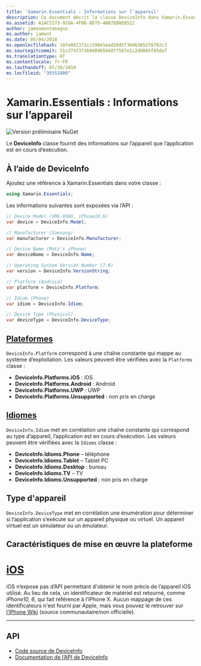 ```yaml
---
title: 'Xamarin.Essentials : Informations sur l’appareil'
description: Ce document décrit la classe DeviceInfo dans Xamarin.Essentials, qui fournit des informations sur l’appareil, l’application est en cours d’exécution.
ms.assetid: A1AC5373-926A-4FB6-8D7D-4B87EB8EB522
author: jamesmontemagno
ms.author: jamont
ms.date: 05/04/2018
ms.openlocfilehash: 18fe081372cc190e5ead2045f36d63652f8702c3
ms.sourcegitcommit: 51c274f37369d8965b68ff587e1c2d9865f85da7
ms.translationtype: HT
ms.contentlocale: fr-FR
ms.lasthandoff: 07/30/2018
ms.locfileid: "39353800"
---
```

# <a name="xamarinessentials-device-information"></a>Xamarin.Essentials : Informations sur l’appareil

![Version préliminaire NuGet](~/media/shared/pre-release.png)

Le **DeviceInfo** classe fournit des informations sur l’appareil que l’application est en cours d’exécution.

## <a name="using-deviceinfo"></a>À l’aide de DeviceInfo

Ajoutez une référence à Xamarin.Essentials dans votre classe :

```csharp
using Xamarin.Essentials;
```

Les informations suivantes sont exposées via l’API :

```csharp
// Device Model (SMG-950U, iPhone10,6)
var device = DeviceInfo.Model;

// Manufacturer (Samsung)
var manufacturer = DeviceInfo.Manufacturer;

// Device Name (Motz's iPhone)
var deviceName = DeviceInfo.Name;

// Operating System Version Number (7.0)
var version = DeviceInfo.VersionString;

// Platform (Android)
var platform = DeviceInfo.Platform;

// Idiom (Phone)
var idiom = DeviceInfo.Idiom;

// Device Type (Physical)
var deviceType = DeviceInfo.DeviceType;
```

## <a name="platformsxrefxamarinessentialsdeviceinfoplatforms"></a>[Plateformes](xref:Xamarin.Essentials.DeviceInfo.Platforms)

`DeviceInfo.Platform` correspond à une chaîne constante qui mappe au système d’exploitation. Les valeurs peuvent être vérifiées avec la `Platforms` classe :

- **DeviceInfo.Platforms.iOS** : iOS
- **DeviceInfo.Platforms.Android** : Android
- **DeviceInfo.Platforms.UWP** : UWP
- **DeviceInfo.Platforms.Unsupported** : non pris en charge

## <a name="idiomsxrefxamarinessentialsdeviceinfoidioms"></a>[Idiomes](xref:Xamarin.Essentials.DeviceInfo.Idioms)

`DeviceInfo.Idiom` met en corrélation une chaîne constante qui correspond au type d’appareil, l’application est en cours d’exécution. Les valeurs peuvent être vérifiées avec la `Idioms` classe :

- **DeviceInfo.Idioms.Phone** – téléphone
- **DeviceInfo.Idioms.Tablet** – Tablet PC
- **DeviceInfo.Idioms.Desktop** : bureau
- **DeviceInfo.Idioms.TV** – TV
- **DeviceInfo.Idioms.Unsupported** : non pris en charge

## <a name="device-type"></a>Type d'appareil

`DeviceInfo.DeviceType` met en corrélation une énumération pour déterminer si l’application s’exécute sur un appareil physique ou virtuel. Un appareil virtuel est un simulateur ou un émulateur.

## <a name="platform-implementation-specifics"></a>Caractéristiques de mise en œuvre la plateforme

# <a name="iostabios"></a>[iOS](#tab/ios)

iOS n’expose pas d’API permettant d'obtenir le nom précis de l’appareil iOS utilisé. Au lieu de cela, un identificateur de matériel est retourné, comme _iPhone10, 6_, qui fait référence à l’iPhone X. Aucun mappage de ces identificateurs n'est fourni par Apple, mais vous pouvez le retrouver sur [l’iPhone Wiki](https://www.theiphonewiki.com/wiki/Models) (source communautaire/non officielle).

--------------

## <a name="api"></a>API

- [Code source de DeviceInfo](https://github.com/xamarin/Essentials/tree/master/Xamarin.Essentials/DeviceInfo)
- [Documentation de l’API de DeviceInfo](xref:Xamarin.Essentials.DeviceInfo)
